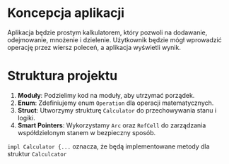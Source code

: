 # Koncepcja aplikacji

Aplikacja będzie prostym kalkulatorem, który pozwoli na dodawanie, odejmowanie, mnożenie i dzielenie. Użytkownik będzie mógł wprowadzić operację przez wiersz poleceń, a aplikacja wyświetli wynik.

# Struktura projektu

1. **Moduły**: Podzielimy kod na moduły, aby utrzymać porządek.
2. **Enum**: Zdefiniujemy enum `Operation` dla operacji matematycznych.
3. **Struct**: Utworzymy strukturę `Calculator` do przechowywania stanu i logiki.
4. **Smart Pointers**: Wykorzystamy `Arc` oraz `RefCell` do zarządzania współdzielonym stanem w bezpieczny sposób.


`impl Calculator {...` oznacza, że będą implementowane metody dla struktur `Calculcator`














